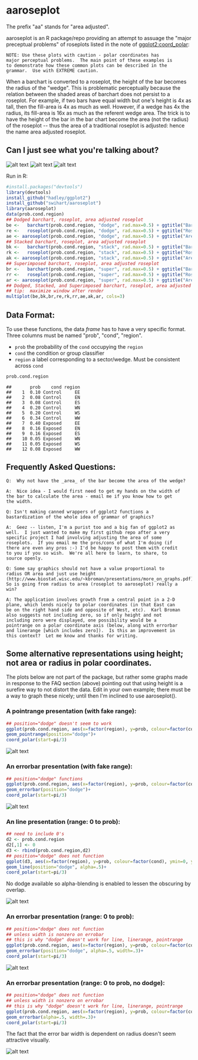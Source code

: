 # aaroseplot

The prefix "aa" stands for "area adjusted".

aaroseplot is an R package/repo providing an attempt to assuage the
"major preceptual problems" of roseplots listed in the note of
[ggplot2:coord_polar](http://docs.ggplot2.org/0.9.3.1/coord_polar.html):

    NOTE: Use these plots with caution - polar coordinates has
    major perceptual problems.  The main point of these examples is
    to demonstrate how these common plots can be described in the
    grammar.  Use with EXTREME caution.

When a barchart is converted to a roseplot, the height of the bar
becomes the radius of the "wedge".  This is problematic perceptually
because the relation between the shaded areas of barchart does not
persist to a roseplot. For example, if two bars have equal width but
one's height is 4x as tall, then the fill-area is 4x as much as
well.  However, if a wedge has 4x the radius, its fill-area is 16x as much as
the referent wedge area.  The trick is to have the height of the bar
in the bar chart become the area (not the radius) of the roseplot -- thus the area of a traditional roseplot is adjusted: hence the name
area adjusted roseplot.

## Can I just see what you're talking about?

<!---
![alt text](https://raw.github.com/swihart/aaroseplot/master/3x3.png "The Results")
-->

![alt text](https://raw.github.com/swihart/aaroseplot/master/3x3top.png "top")
![alt text](https://raw.github.com/swihart/aaroseplot/master/3x3mid.png "mid")
![alt text](https://raw.github.com/swihart/aaroseplot/master/3x3bot.png "bot")


Run in R:

```r
#install.packages("devtools")
library(devtools)
install_github("hadley/ggplot2")
install_github("swihart/aaroseplot")
library(aaroseplot)
data(prob.cond.region)														  
## Dodged barchart, roseplot, area adjusted roseplot											  
be <-   barchart(prob.cond.region, "dodge", rad.max=0.5) + ggtitle("Barchart (dodge)")						  
re <-   roseplot(prob.cond.region, "dodge", rad.max=0.5) + ggtitle("Roseplot (dodge)")               + scale_fill_discrete(guide="none")
ae <- aaroseplot(prob.cond.region, "dodge", rad.max=0.5) + ggtitle("Area Adjusted Roseplot (dodge)") + scale_fill_discrete(guide="none")
## Stacked barchart, roseplot, area adjusted roseplot										  
bk <-   barchart(prob.cond.region, "stack", rad.max=0.5) + ggtitle("Barchart (stack)")						  
rk <-   roseplot(prob.cond.region, "stack", rad.max=0.5) + ggtitle("Roseplot (stack)")               + scale_fill_discrete(guide="none")
ak <- aaroseplot(prob.cond.region, "stack", rad.max=0.5) + ggtitle("Area Adjusted Roseplot (stack)") + scale_fill_discrete(guide="none")
## Superimposed barchart, roseplot, area adjusted roseplot										  
br <-   barchart(prob.cond.region, "super", rad.max=0.5) + ggtitle("Barchart (super)")						  
rr <-   roseplot(prob.cond.region, "super", rad.max=0.5) + ggtitle("Roseplot (super)")               + scale_fill_discrete(guide="none")
ar <- aaroseplot(prob.cond.region, "super", rad.max=0.5) + ggtitle("Area Adjusted Roseplot (super)") + scale_fill_discrete(guide="none")
## Dodged, Stacked, and Superimposed barchart, roseplot, area adjusted roseplot in same plot
## tip:  maximize window after render
multiplot(be,bk,br,re,rk,rr,ae,ak,ar, cols=3)
```



## Data Format:

To use these functions, the data _frame_ has to have a very specific format.  Three columns must be named "prob", "cond", "region".

* `prob` the probability of the `cond` occupying the `region`
* `cond` the condition or group classifier
* `region` a label corresponding to a sector/wedge.  Must be
  consistent across `cond`


```r
prob.cond.region        
```

```
##       prob    cond region
##    1  0.10 Control     EE
##    2  0.08 Control     EN
##    3  0.08 Control     ES
##    4  0.20 Control     WN
##    5  0.20 Control     WS
##    6  0.34 Control     WW
##    7  0.40 Exposed     EE
##    8  0.16 Exposed     EN
##    9  0.16 Exposed     ES
##    10 0.05 Exposed     WN
##    11 0.05 Exposed     WS
##    12 0.08 Exposed     WW
```
    
## Frequently Asked Questions:

    Q:  Why not have the _area_ of the bar become the area of the wedge?
    
    A:  Nice idea - I would first need to get my hands on the width of
    the bar to calculate the area - email me if you know how to get
    the width.

    Q: Isn't making canned wrappers of ggplot2 functions a
    bastardization of the whole idea of grammar of graphics?
    
    A:  Geez -- listen, I'm a purist too and a big fan of ggplot2 as
    well.  I just wanted to make my first github repo after a very
    specific project I had involving adjusting the area of some
    roseplots.  If you email me the pros/cons of what I'm doing (if
    there are even any pros :-) I'd be happy to post them with credit
    to you if you so wish.  We're all here to learn, to share, to
    source openly.

    Q: Some say graphics should not have a value proportional to
    radius OR area and just use height
    (http://www.biostat.wisc.edu/~kbroman/presentations/more_on_graphs.pdf).
    So is going from radius to area (roseplot to aaroseplot) really a
    win?

    A: The application involves growth from a central point in a 2-D
    plane, which lends nicely to polar coordinates (in that East can
    be on the right hand side and opposite of West, etc).  Karl Broman
    also suggests not including zero, so if only height and not
    including zero were displayed, one possibility would be a
    pointrange on a polar coordinate axis (below, along with errorbar
    and linerange [which includes zero]).  Is this an improvement in
    this context?  Let me know and thanks for writing.


## Some alternative representations using height; not area or radius in polar coordinates.

The plots below are not part of the package, but rather some graphs made in response to the FAQ section (above) pointing out that using height is a surefire way to not distort the data. Edit in your own example; there must be a way to graph these nicely; until then I'm inclined to use aaroseplot().


### A pointrange presentation (with fake range):
```r
## position="dodge" doesn't seem to work
ggplot(prob.cond.region, aes(x=factor(region), y=prob, colour=factor(cond), ymin=prob-.02, ymax=prob+.02)) + 
geom_pointrange(position="dodge")+
coord_polar(start=pi/3)
```
![alt text](https://raw.github.com/swihart/aaroseplot/master/pointrange.png "pointrange")

### An errorbar presentation (with fake range):
```r
## position="dodge" functions
ggplot(prob.cond.region, aes(x=factor(region), y=prob, colour=factor(cond), ymin=prob-.02, ymax=prob+.02)) + 
geom_errorbar(position="dodge")+
coord_polar(start=pi/3)
```
![alt text](https://raw.github.com/swihart/aaroseplot/master/errorbar.png "errorbar")





### An line presentation (range: 0 to prob):
```r
## need to include 0's
d2 <- prob.cond.region          
d2[,1] <- 0                     
d3 <- rbind(prob.cond.region,d2)
## position="dodge" does not function
ggplot(d3, aes(x=factor(region), y=prob, colour=factor(cond), ymin=0, ymax=prob)) + 
geom_line(position="dodge", alpha=.5)+
coord_polar(start=pi/3)
```

No dodge available so alpha-blending is enabled to lessen the obscuring by overlap.

![alt text](https://raw.github.com/swihart/aaroseplot/master/line.png "line")


### An errorbar presentation (range: 0 to prob):
```r
## position="dodge" does not function 
## unless width is nonzero on errobar
## this is why "dodge" doesn't work for line, linerange, pointrange
ggplot(prob.cond.region, aes(x=factor(region), y=prob, colour=factor(cond), ymin=0, ymax=prob)) + 
geom_errorbar(position="dodge", alpha=.5, width=.3)+
coord_polar(start=pi/3)
```


![alt text](https://raw.github.com/swihart/aaroseplot/master/errorbar0prob.png "0prob")

### An errorbar presentation (range: 0 to prob, no dodge):
```r
## position="dodge" does not function 
## unless width is nonzero on errobar
## this is why "dodge" doesn't work for line, linerange, pointrange
ggplot(prob.cond.region, aes(x=factor(region), y=prob, colour=factor(cond), ymin=0, ymax=prob)) + 
geom_errorbar(alpha=.5, width=.3)+
coord_polar(start=pi/3)
```
The fact that the error bar width is dependent on radius doesn't seem attractive visually.

![alt text](https://raw.github.com/swihart/aaroseplot/master/errorbar0probnododge.png "nododge")
